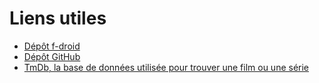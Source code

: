# Liens utiles

- [Dépôt f-droid](https://f-droid.org/fr/packages/com.ulicae.cinelog/)
- [Dépôt GitHub](https://github.com/Alcidauk/CineLog)
- [TmDb, la base de données utilisée pour trouver une film ou une série](https://www.themoviedb.org/)